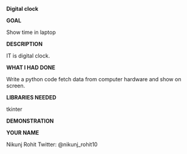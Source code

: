 **Digital clock**

**GOAL**

Show time in laptop

**DESCRIPTION**

IT is digital clock.

**WHAT I HAD DONE**

Write a python code fetch data from computer hardware and show on screen.

**LIBRARIES NEEDED**

 tkinter

**DEMONSTRATION**



**YOUR NAME**

Nikunj Rohit
Twitter: @nikunj_rohit10
